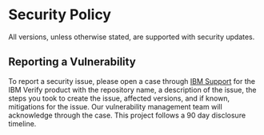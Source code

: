 # Security Policy

All versions, unless otherwise stated, are supported with security updates.

## Reporting a Vulnerability

To report a security issue, please open a case through [IBM Support](https://ibm.com/support) for the IBM Verify product with the repository name, a description of the issue, the steps you took to create the issue, affected versions, and if known, mitigations for the issue. Our vulnerability management team will acknowledge through the case. This project follows a 90 day disclosure timeline.
